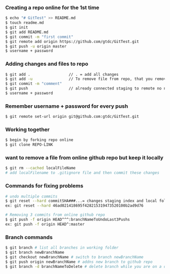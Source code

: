 
### Creating a repo online for the <b>1st time</b>


```sh
$ echo "# GitTest" >> README.md
$ touch readme.md
$ git init
$ git add README.md
$ git commit -m "first commit"
$ git remote add origin https://github.com/gtdc/GitTest.git
$ git push -u origin master
$ username + password
```
### Adding changes and files to repo

```sh
$ git add . 				// . = add all changes
$ git add -u 				// To remove file from repo, that you removed locally
$ git commit -m "comment"
$ git push					// already connected staging to remote no need for -u origin master
$ username + password
```

### Remember username + password for every push

```sh
$ git remote set-url origin git@github.com:gtdc/GitTest.git
```

### Working together
```sh
$ begin by forking repo online
$ git clone REPO-LINK
```

### want to remove a file from online github repo but keep it locally
```sh
$ git rm --cached localFileName
# add localFilename to .gitignore file and then commit these changes
```

### Commands for fixing problems
```sh
# undo multiple commits
$ git reset --hard commitSHA###...= changes staging index and local folder to match online repo commit
ex: git reset --hard 46ad021418695f428215319473520100b2ad9d76

# Removing 3 commits from online github repo
$ git push -f origin HEAD^^^:branchNameToUndoLast3Pushs
ex: git push -f origin HEAD^:master
```

### Branch commands
```sh
$ git branch # list all branches in working folder
$ git branch newBranchName
$ git checkout newBranchName # switch to branch newBranchName
$ git push origin newBranchName # addns new branch to github repo
$ git branch -d branchNameToDelete # delete branch while you are on a different branch
```